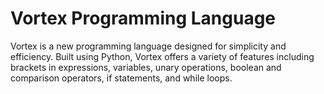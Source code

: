 # Vortex Programming Language

Vortex is a new programming language designed for simplicity and efficiency. 
Built using Python, Vortex offers a variety of features including brackets in expressions, 
variables, unary operations, boolean and comparison operators, if statements, and while loops.
